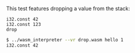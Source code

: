 This test features dropping a value from the stack:
```wasm
i32.const 42
i32.const 123
drop
```

```sh
$ ../wasm_interpreter --vr drop.wasm hello 1
i32.const 42

```
